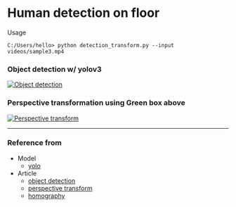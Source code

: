 # Human detection on floor


Usage
```console
C:/Users/hello> python detection_transform.py --input videos/sample3.mp4
```

### Object detection w/ yolov3
[![Object detection](https://img.youtube.com/vi/ZggRDzwvX-8/0.jpg)](https://www.youtube.com/watch?v=ZggRDzwvX-8)

### Perspective transformation using Green box above
[![Perspective transform](https://img.youtube.com/vi/j56KZmh00NA/0.jpg)](https://www.youtube.com/watch?v=j56KZmh00NA)



---
### Reference from
* Model
  * [yolo](https://pjreddie.com/darknet/yolo/)
* Article
  * [object detection](https://www.pyimagesearch.com/2018/11/12/yolo-object-detection-with-opencv/)
  * [perspective transform](https://webnautes.tistory.com/1253)
  * [homography](https://zbigatron.com/mapping-camera-coordinates-to-a-2d-floor-plan/)
